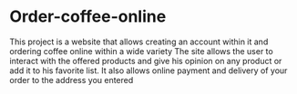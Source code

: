# Order-coffee-online
This project is a website that allows creating an account within it and ordering coffee online within a wide variety
The site allows the user to interact with the offered products and give his opinion on any product or add it to his favorite list.
It also allows online payment and delivery of your order to the address you entered
